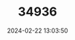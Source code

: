---
title: "34936"
category: "Atalaya natalensis"
draft: false
date: 2024-02-22 13:03:50
languages:
  English: ["Forest Krantz Ash", "Natal Krantz Ash", "Natal Wing-nut"]
  Afrikaans: ["Natalse Krans-es", "Natalse Kransesseboom", "Natalse Krans-esseboom"]
  Zulu: ["Umhlambila"]
---